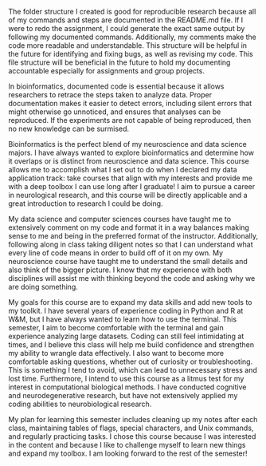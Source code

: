The folder structure I created is good for reproducible research because all of my commands and steps are documented in the README.md file. If I were to redo the assignment, I could generate the exact same output by following my documented commands. Additionally, my comments make the code more readable and understandable. This structure will be helpful in the future for identifying and fixing bugs, as well as revising my code. This file structure will be beneficial in the future to hold my documenting accountable especially for assignments and group projects.

In bioinformatics, documented code is essential because it allows researchers to retrace the steps taken to analyze data. Proper documentation makes it easier to detect errors, including silent errors that might otherwise go unnoticed, and ensures that analyses can be reproduced. If the experiments are not capable of being reproduced, then no new knowledge can be surmised. 

Bioinformatics is the perfect blend of my neuroscience and data science majors. I have always wanted to explore bioinformatics and determine how it overlaps or is distinct from neuroscience and data science. This course allows me to accomplish what I set out to do when I declared my data application track: take courses that align with my interests and provide me with a deep toolbox I can use long after I graduate! I aim to pursue a career in neurological research, and this course will be directly applicable and a great introduction to research I could be doing. 

My data science and computer sciences courses have taught me to extensively comment on my code and format it in a way balances making sense to me and being in the preferred format of the instructor. Additionally, following along in class taking diligent notes so that I can understand what every line of code means in order to build off of it on my own. My neuroscience course have taught me to understand the small details and also think of the bigger picture. I know that my experience with both disciplines will assist me with thinking beyond the code and asking why we are doing something. 

My goals for this course are to expand my data skills and add new tools to my toolkit. I have several years of experience coding in Python and R at W&M, but I have always wanted to learn how to use the terminal. This semester, I aim to become comfortable with the terminal and gain experience analyzing large datasets. Coding can still feel intimidating at times, and I believe this class will help me build confidence and strengthen my ability to wrangle data effectively. I also want to become more comfortable asking questions, whether out of curiosity or troubleshooting. This is something I tend to avoid, which can lead to unnecessary stress and lost time. Furthermore, I intend to use this course as a litmus test for my interest in computational biological methods. I have conducted cognitive and neurodegenerative research, but have not extensively applied my coding abilities to neurobiological research. 

My plan for learning this semester includes cleaning up my notes after each class, maintaining tables of flags, special characters, and Unix commands, and regularly practicing tasks. I chose this course because I was interested in the content and because I like to challenge myself to learn new things and expand my toolbox. I am looking forward to the rest of the semester!

